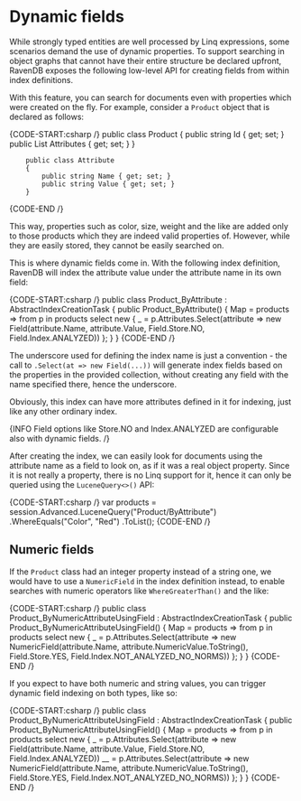 # Dynamic fields

While strongly typed entities are well processed by Linq expressions, some scenarios demand the use of dynamic properties. To support searching in object graphs that cannot have their entire structure be declared upfront, RavenDB exposes the following low-level API for creating fields from within index definitions.

With this feature, you can search for documents even with properties which were created on the fly. For example, consider a `Product` object that is declared as follows:

{CODE-START:csharp /}
		public class Product
		{
			public string Id { get; set; }
			public List<Attribute> Attributes { get; set; }
		}

		public class Attribute
		{
			public string Name { get; set; }
			public string Value { get; set; }
		}
{CODE-END /}

This way, properties such as color, size, weight and the like are added only to those products which they are indeed valid properties of. However, while they are easily stored, they cannot be easily searched on.

This is where dynamic fields come in. With the following index definition, RavenDB will index the attribute value under the attribute name in its own field:

{CODE-START:csharp /}
		public class Product_ByAttribute : AbstractIndexCreationTask<Product>
		{
			public Product_ByAttribute()
			{
				Map = products =>
					from p in products
					select new
					{
						_ = p.Attributes.Select(attribute =>
              new Field(attribute.Name, attribute.Value, Field.Store.NO, Field.Index.ANALYZED))
					};
			}
		}
{CODE-END /}

The underscore used for defining the index name is just a convention - the call to `.Select(at => new Field(...))` will generate index fields based on the properties in the provided collection, without creating any field with the name specified there, hence the underscore.

Obviously, this index can have more attributes defined in it for indexing, just like any other ordinary index.

{INFO Field options like Store.NO and Index.ANALYZED are configurable also with dynamic fields. /}

After creating the index, we can easily look for documents using the attribute name as a field to look on, as if it was a real object property. Since it is not really a property, there is no Linq support for it, hence it can only be queried using the `LuceneQuery<>()` API:

{CODE-START:csharp /}
					var products = session.Advanced.LuceneQuery<Product>("Product/ByAttribute")
						.WhereEquals("Color", "Red")
						.ToList();
{CODE-END /}

## Numeric fields

If the `Product` class had an integer property instead of a string one, we would have to use a `NumericField` in the index definition instead, to enable searches with numeric operators like `WhereGreaterThan()` and the like:

{CODE-START:csharp /}
		public class Product_ByNumericAttributeUsingField : AbstractIndexCreationTask<Product>
		{
			public Product_ByNumericAttributeUsingField()
			{
				Map = products =>
					from p in products
					select new
					{
						_ = p.Attributes.Select(attribute =>
              new NumericField(attribute.Name, attribute.NumericValue.ToString(), Field.Store.YES, Field.Index.NOT_ANALYZED_NO_NORMS))
					};
			}
		}
{CODE-END /}

If you expect to have both numeric and string values, you can trigger dynamic field indexing on both types, like so:

{CODE-START:csharp /}
		public class Product_ByNumericAttributeUsingField : AbstractIndexCreationTask<Product>
		{
			public Product_ByNumericAttributeUsingField()
			{
				Map = products =>
					from p in products
					select new
					{
						_ = p.Attributes.Select(attribute =>
              new Field(attribute.Name, attribute.Value, Field.Store.NO, Field.Index.ANALYZED))
						__ = p.Attributes.Select(attribute =>
              new NumericField(attribute.Name, attribute.NumericValue.ToString(), Field.Store.YES, Field.Index.NOT_ANALYZED_NO_NORMS))
					};
			}
		}
{CODE-END /}
